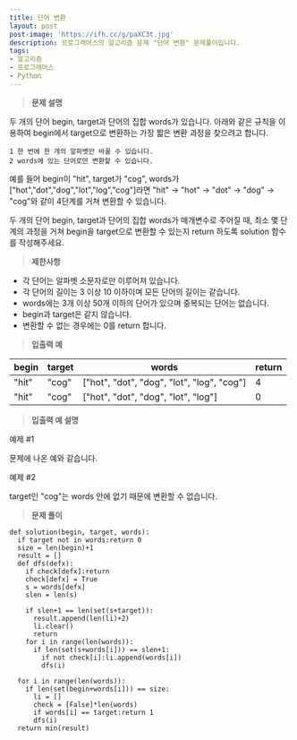 ```yaml
---
title: 단어 변환
layout: post
post-image: 'https://ifh.cc/g/paXC3t.jpg'
description: 프로그래머스의 알고리즘 문제 "단어 변환" 문제풀이입니다.
tags:
- 알고리즘
- 프로그래머스
- Python
---
```



>**문제 설명**

두 개의 단어 begin, target과 단어의 집합 words가 있습니다. 아래와 같은 규칙을 이용하여 begin에서 target으로 변환하는 가장 짧은 변환 과정을 찾으려고 합니다.

    1 한 번에 한 개의 알파벳만 바꿀 수 있습니다.
    2 words에 있는 단어로만 변환할 수 있습니다.

예를 들어 begin이 "hit", target가 "cog", words가 ["hot","dot","dog","lot","log","cog"]라면 "hit" -> "hot" -> "dot" -> "dog" -> "cog"와 같이 4단계를 거쳐 변환할 수 있습니다.

두 개의 단어 begin, target과 단어의 집합 words가 매개변수로 주어질 때, 최소 몇 단계의 과정을 거쳐 begin을 target으로 변환할 수 있는지 return 하도록 solution 함수를 작성해주세요.

>**제한사항**

<ul>
<li>각 단어는 알파벳 소문자로만 이루어져 있습니다.</li>
<li>각 단어의 길이는 3 이상 10 이하이며 모든 단어의 길이는 같습니다.</li>
<li>words에는 3개 이상 50개 이하의 단어가 있으며 중복되는 단어는 없습니다.</li>
<li>begin과 target은 같지 않습니다.</li>
<li>변환할 수 없는 경우에는 0를 return 합니다.</li>
</ul>

>**입출력 예**

| begin | target | words | return |
|--|--|--|--|
| "hit" | "cog" | ["hot", "dot", "dog", "lot", "log", "cog"] | 4 |
| "hit" | "cog" | ["hot", "dot", "dog", "lot", "log"] | 0 |

>**입출력 예 설명**

예제 #1

문제에 나온 예와 같습니다.

예제 #2

target인 "cog"는 words 안에 없기 때문에 변환할 수 없습니다.

>**문제 풀이**

	def solution(begin, target, words):
	  if target not in words:return 0
	  size = len(begin)+1
	  result = []
	  def dfs(defx):
	    if check[defx]:return
	    check[defx] = True
	    s = words[defx]
	    slen = len(s)
	    
	    if slen+1 == len(set(s+target)):
	      result.append(len(li)+2)
	      li.clear()
	      return 
	    for i in range(len(words)):
	      if len(set(s+words[i])) == slen+1:
	        if not check[i]:li.append(words[i])
	        dfs(i) 
	  
	  for i in range(len(words)):
	    if len(set(begin+words[i])) == size: 
	      li = []
	      check = [False]*len(words)
	      if words[i] == target:return 1
	      dfs(i) 
	  return min(result)



